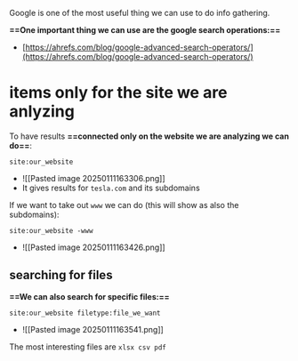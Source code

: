 Google is one of the most useful thing we can use to do info gathering.

**==One important thing we can use are the google search operations:==**
- [https://ahrefs.com/blog/google-advanced-search-operators/](https://ahrefs.com/blog/google-advanced-search-operators/)


# items only for the site we are anlyzing

To have results **==connected only on the website we are analyzing we can do==**:
```
site:our_website
```
- ![[Pasted image 20250111163306.png]]
- It gives results for `tesla.com` and its subdomains




If we want to take out `www` we can do (this will show as also the subdomains):
```
site:our_website -www
```
- ![[Pasted image 20250111163426.png]]


## searching for files
**==We can also search for specific files:==**
```
site:our_website filetype:file_we_want
```
- ![[Pasted image 20250111163541.png]]

The most interesting files are `xlsx csv pdf`